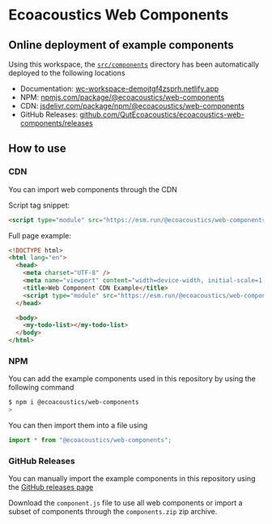# Ecoacoustics Web Components

## Online deployment of example components

Using this workspace, the [`src/components`](/src/components/) directory has been automatically deployed to the following locations

- Documentation: [wc-workspace-demojtgf4zsprh.netlify.app](https://wc-workspace-demojtgf4zsprh.netlify.app)
- NPM: [npmjs.com/package/@ecoacoustics/web-components](https://www.npmjs.com/package/@ecoacoustics/web-components)
- CDN: [jsdelivr.com/package/npm/@ecoacoustics/web-components](https://www.jsdelivr.com/package/npm/@ecoacoustics/web-components)
- GitHub Releases: [github.com/QutEcoacoustics/ecoacoustics-web-components/releases](https://github.com/QutEcoacoustics/ecoacoustics-web-components/releases)

## How to use

### CDN

You can import web components through the CDN

Script tag snippet:

```html
<script type="module" src="https://esm.run/@ecoacoustics/web-components"></script>
```

Full page example:

```html
<!DOCTYPE html>
<html lang="en">
  <head>
    <meta charset="UTF-8" />
    <meta name="viewport" content="width=device-width, initial-scale=1.0" />
    <title>Web Component CDN Example</title>
    <script type="module" src="https://esm.run/@ecoacoustics/web-components"></script>
  </head>

  <body>
    <my-todo-list></my-todo-list>
  </body>
</html>
```

### NPM

You can add the example components used in this repository by using the following command

```sh
$ npm i @ecoacoustics/web-components
>
```

You can then import them into a file using

```js
import * from "@ecoacoustics/web-components";
```

### GitHub Releases

You can manually import the example components in this repository using the [GitHub releases page](https://github.com/QutEcoacoustics/ecoacoustics-web-components/releases)

Download the `component.js` file to use all web components or import a subset of components through the `components.zip` zip archive.
